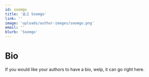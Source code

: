 ```yaml
---
id: soomgo
title: '숨고 Soomgo'
link: ''
image: 'uploads/author-images/soomgo.png'
email: ''
blurb: 'Soomgo'
---
```


# Bio

If you would like your authors to have a bio, welp, it can go right here.
